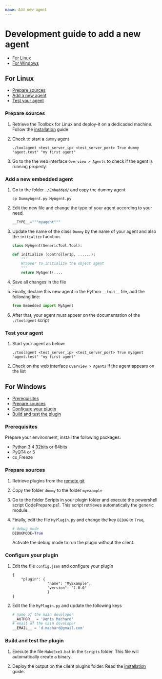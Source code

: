 ```yaml
---
name: Add new agent
---
```


# Development guide to add a new agent 

* [For Linux](new_agent#for-linux)
* [For Windows](new_agent#for-windows)

## For Linux

* [Prepare sources](new_agent#prepare-sources)
* [Add a new agent](new_agent#add-a-new-agent)
* [Test your agent](new_agent#test-your-agent)

### Prepare sources

1. Retrieve the Toolbox for Linux and deploy-it on a dedicaded machine. Follow the [installation](http://documentations.extensivetesting.org/docs/toolbox_deployment/installation#package-for-linux) guide

2. Check to start a `dummy` agent

    ```
    ./toolagent <test_server_ip> <test_server_port> True dummy "agent.test" "my first agent"
    ```

3. Go to the the web interface `Overview > Agents` to check if the agent is running properly.

### Add a new embedded agent

1. Go to the folder `./Embedded/` and copy the dummy agent

    ```
    cp DummyAgent.py MyAgent.py
    ```

2. Edit the new file and change the type of your agent according to your need.

    ```python
    __TYPE__="""myagent"""
    ```
    
3. Update the name of the class `Dummy` by the name of your agent and also the `initialize` function.

    ```python
    class MyAgent(GenericTool.Tool):
    ```

    ```python
    def initialize (controllerIp, ......):
        """
        Wrapper to initialize the object agent
        """
        return MyAgent(....
    ```

4. Save all changes in the file

5. Finally, declare this new agent in the Python `__init__` file, add the following line:


    ```python
    from Embedded import MyAgent
    ```

6. After that, your agent must appear on the documentation of the `./toolagent` script

### Test your agent

1. Start your agent as below:

    ```
    ./toolagent <test_server_ip> <test_server_port> True myagent "agent.test" "my first agent"
    ```

2. Check on the web interface `Overview > Agents` if the agent appears on the list

## For Windows

* [Prerequisites](new_agent#prerequisites)
* [Prepare sources](new_agent#prepare-sources-1)
* [Configure your plugin](new_agent#configure-your-plugin)
* [Build and test the plugin](new_agent#build-and-test-the-plugin)

### Prerequisites

Prepare your environment, install the following packages:

- Python 3.4 32bits or 64bits
- PyQT4 or 5
- cx_Freeze

### Prepare sources

1. Retrieve plugins from the [remote git](http://support.extensivetesting.org/extensivetesting/plugins-client.git)

2. Copy the folder `dummy` to the folder `myexample`

3. Go to the folder Scripts in your plugin folder and execute the powershell script CodePrepare.ps1. 
This script retrieves automatically the generic module.

4. Finally, edit the file `MyPlugin.py` and change the key `DEBUG` to `True`,

    ```python
    # debug mode
    DEBUGMODE=True
    ```
    
    Activate the debug mode to run the plugin without the client.

### Configure your plugin

1. Edit the file `config.json` and configure your plugin

    ```
    {
        "plugin": {
                    "name": "MyExample", 
                    "version": "1.0.0" 
                    }
    }
    ```
    
2. Edit the file `MyPlugin.py` and update the following keys
    
    ```python
    # name of the main developer
    __AUTHOR__ = 'Denis Machard'
    # email of the main developer
    __EMAIL__ = 'd.machard@gmail.com'
    ```
    
### Build and test the plugin

1. Execute the file `MakeExe3.bat` in the `Scripts` folder. This file will automatically create a binary.   

2. Deploy the output on the client plugins folder. Read the [installation](http://documentations.extensivetesting.org/docs/client_plugin_deployment/installation) guide.


